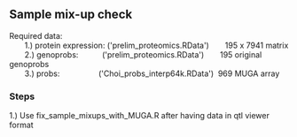 ## Sample mix-up check

Required data:<br />
&nbsp;&nbsp;&nbsp;&nbsp;&nbsp;&nbsp; 1.) protein expression: ('prelim_proteomics.RData')&ensp;&ensp;&ensp;    &nbsp;195 x 7941 matrix <br />
&nbsp;&nbsp;&nbsp;&nbsp;&nbsp;&nbsp; 2.) genoprobs: &ensp;&ensp;&ensp;&ensp;&ensp;&nbsp;('prelim_proteomics.RData')&ensp;&ensp;&ensp;    &nbsp;195 original genoprobs <br />
&nbsp;&nbsp;&nbsp;&nbsp;&nbsp;&nbsp; 3.) probs:&ensp;&ensp;&ensp;&ensp;&ensp;&ensp;&ensp;&ensp;&ensp;&ensp;('Choi_probs_interp64k.RData') &nbsp;969 MUGA array <br />
    
    
    
  
### Steps

1.) Use fix_sample_mixups_with_MUGA.R after having data in qtl viewer format
